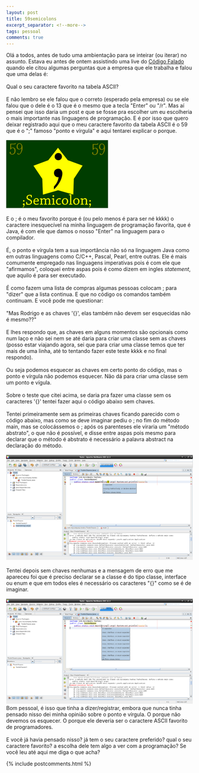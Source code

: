 ```yaml
---
layout: post
title: 59semicolons
excerpt_separator: <!--more-->
tags: pessoal
comments: true
---
```

Olá a todos, antes de tudo uma ambientação para se inteirar (ou iterar) no assunto. Estava eu antes de ontem assistindo uma live<!--more--> do [Código Falado](https://twitch.tv/CodigoFalado) quando ele citou algumas perguntas que a empresa que ele trabalha e falou que uma delas é:<br><br>
Qual o seu caractere favorito na tabela ASCII?<br><br>
E não lembro se ele falou que o correto (esperado pela empresa) ou se ele falou que o dele é o 13 que é o mesmo que a tecla "Enter" ou "/r". Mas aí pensei que isso daria um post e que se fosse pra escolher um eu escolheria o mais importante nas linguagens de programação. E é por isso que quero deixar registrado aqui que o meu caractere favorito da tabela ASCII é o 59 que é o ";" famoso "ponto e vírgula" e aqui tentarei explicar o porque.<br><br>
<img src="/assets/images/semicolon.png" class="post_img" alt="Imagem semicolon"><br><br>
E o ; é o meu favorito porque é (ou pelo menos é para ser né kkkk) o caractere inesquecível na minha linguagem de programação favorita, que é Java, é com ele que damos o nosso "Enter" na linguagem para o compilador.<br><br>
É, o ponto e vírgula tem a sua importância não só na linguagem Java como em outras linguagens como C/C++, Pascal, Pearl, entre outras. Ele é mais comumente empregado nas linguagens imperativas pois é com ele que "afirmamos", coloquei entre aspas pois é como dizem em ingles <em>statement</em>, que aquilo é para ser executado.<br><br>
É como fazem uma lista de compras algumas pessoas colocam ; para "dizer" que a lista continua. E que no código os comandos também continuam. E você pode me questionar:<br><br>
"Mas Rodrigo e as chaves '{}', elas também não devem ser esquecidas não é mesmo??"<br><br>
E lhes respondo que, as chaves em alguns momentos são opcionais como num laço e não sei nem se até daria para criar uma classe sem as chaves (posso estar viajando agora, sei que para criar uma classe temos que ter mais de uma linha, até to tentando fazer este teste kkkk e no final respondo).<br><br>
Ou seja podemos esquecer as chaves em certo ponto do código, mas o ponto e vírgula não podemos esquecer. Não dá para criar uma classe sem um ponto e vígula.<br><br>
Sobre o teste que citei acima, se daria pra fazer uma classe sem os caracteres '{}' tentei fazer aqui o código abaixo sem chaves.<br><br>
Tentei primeiramente sem as primeiras chaves ficando parecido com o código abaixo, mas como se deve imaginar pediu o ; no fim do método main, mas se colocássemos o ; após os parenteses ele viraria um "método abstrato", o que não é possível, e disse entre aspas pois mesmo para declarar que o método é abstrato é necessário a palavra abstract na declaração do método.<br><br>
<img src="/assets/images/testes_semicolons_no_main_chaves.png" alt="Código sem chaves no main" class="post_img"><br><br>
Tentei depois sem chaves nenhumas e a mensagem de erro que me apareceu foi que é preciso declarar se a classe é do tipo classe, interface ou enum e que em todos eles é necessário os caracteres "{}" como se é de imaginar.<br><br>
<img src="/assets/images/testes_semicolons_no_chaves.png" alt="Codigo sem chaves" class="post_img"><br>
Bom pessoal, é isso que tinha a dizer/registrar, embora que nunca tinha pensado nisso dei minha opinião sobre o ponto e vírgula. O porque não devemos os esquecer. O porque ele deveria ser o caractere ASCII favorito de programadores.<br><br>
E você já havia pensado nisso? já tem o seu caractere preferido? qual o seu caractere favorito? a escolha dele tem algo a ver com a programação? Se você leu até aqui me diga o que acha?

{% include postcomments.html %}